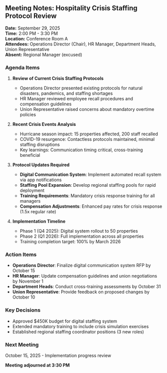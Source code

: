 ## Meeting Notes: Hospitality Crisis Staffing Protocol Review

**Date:** September 29, 2025  
**Time:** 2:00 PM - 3:30 PM  
**Location:** Conference Room A  
**Attendees:** Operations Director (Chair), HR Manager, Department Heads, Union Representative  
**Absent:** Regional Manager (excused)  

### Agenda Items

1. **Review of Current Crisis Staffing Protocols**
   - Operations Director presented existing protocols for natural disasters, pandemics, and staffing shortages
   - HR Manager reviewed employee recall procedures and compensation guidelines
   - Union Representative raised concerns about mandatory overtime policies

2. **Recent Crisis Events Analysis**
   - Hurricane season impact: 15 properties affected, 200 staff recalled
   - COVID-19 resurgence: Contactless protocols maintained, minimal staffing disruptions
   - Key learnings: Communication timing critical, cross-training beneficial

3. **Protocol Updates Required**
   - **Digital Communication System**: Implement automated recall system via app notifications
   - **Staffing Pool Expansion**: Develop regional staffing pools for rapid deployment
   - **Training Requirements**: Mandatory crisis response training for all managers
   - **Compensation Adjustments**: Enhanced pay rates for crisis response (1.5x regular rate)

4. **Implementation Timeline**
   - Phase 1 (Q4 2025): Digital system rollout to 50 properties
   - Phase 2 (Q1 2026): Full implementation across all properties
   - Training completion target: 100% by March 2026

### Action Items

- **Operations Director**: Finalize digital communication system RFP by October 15
- **HR Manager**: Update compensation guidelines and union negotiations by November 1
- **Department Heads**: Conduct cross-training assessments by October 31
- **Union Representative**: Provide feedback on proposed changes by October 10

### Key Decisions

- Approved $450K budget for digital staffing system
- Extended mandatory training to include crisis simulation exercises
- Established regional staffing coordinator positions (3 new roles)

### Next Meeting

October 15, 2025 - Implementation progress review

**Meeting adjourned at 3:30 PM**